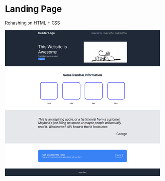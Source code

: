 # Landing Page
<p> Rehashing on HTML + CSS</p>
<img src = image/screencapture-file-C-Users-IRSTE-OneDrive-Desktop-webdev-landing-page-index-html-2025-01-24-14_17_31.png>

